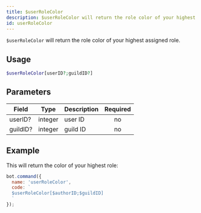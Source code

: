 ```yaml
---
title: $userRoleColor 
description: $userRoleColor will return the role color of your highest assigned role.
id: userRoleColor
---
```


`$userRoleColor` will return the role color of your highest assigned role.

## Usage

```php
$userRoleColor[userID?;guildID?]
```

## Parameters 


| Field     | Type    | Description                                        | Required |
|-----------|---------|----------------------------------------------------| :------: |
| userID?    | integer  | user ID                             | no      |
| guildID?    | integer  | guild ID                             | no      |


## Example

This will return the color of your highest role:

```javascript
bot.command({
  name: 'userRoleColor',
  code: `
  $userRoleColor[$authorID;$guildID]
  `
});
```

